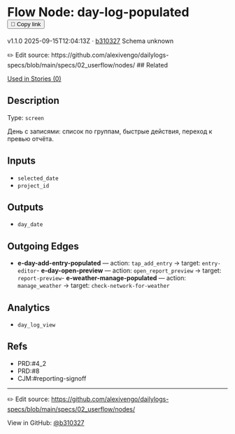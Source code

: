 
# Flow Node: day-log-populated <button class="copy-link" aria-label="Copy page link" onclick="window.spechubCopyLink && window.spechubCopyLink()">🔗 Copy link</button>

<p class="badges">
  <span class="badge version">v1.1.0</span>
  <span class="badge build">2025-09-15T12:04:13Z · <a href="https://github.com/alexivengo/dailylogs-specs/commits/main" target="_blank" rel="noopener" class="sha">b310327</a></span>
  <span class="badge schema unknown">Schema unknown</span>
</p>
✏️ Edit source: https://github.com/alexivengo/dailylogs-specs/blob/main/specs/02_userflow/nodes/
## Related
<p>
  <span class="chip">
    <a href="../stories/index.md#?flow=day-log-populated">Used in Stories (0)</a>
  </span>
</p>

## Description
Type: `screen`

День с записями: список по группам, быстрые действия, переход к превью отчёта.

## Inputs
- `selected_date`
- `project_id`

## Outputs
- `day_date`

## Outgoing Edges
- **e-day-add-entry-populated** — action: `tap_add_entry` → target: `entry-editor`- **e-day-open-preview** — action: `open_report_preview` → target: `report-preview`- **e-weather-manage-populated** — action: `manage_weather` → target: `check-network-for-weather`

## Analytics
- `day_log_view`

## Refs
- PRD:#4_2
- PRD:#8
- CJM:#reporting-signoff

---
✏️ Edit source: https://github.com/alexivengo/dailylogs-specs/blob/main/specs/02_userflow/nodes/

<p class="page-meta">
  View in GitHub: <a href="https://github.com/alexivengo/dailylogs-specs/commit/b310327" target="_blank" rel="noopener">@b310327</a></p>